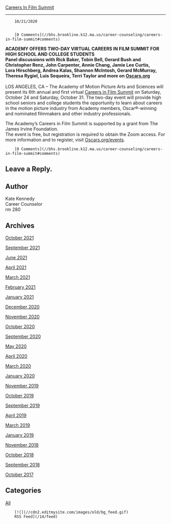 [Careers In Film Summit](//bhs.brookline.k12.ma.us/career-counseling/careers-in-film-summit)

			
-------------------------------------------------------------------------------------------------

		10/21/2020
	

		[0 Comments](//bhs.brookline.k12.ma.us/career-counseling/careers-in-film-summit#comments)
	

**ACADEMY OFFERS TWO-DAY VIRTUAL CAREERS IN FILM SUMMIT FOR HIGH SCHOOL AND COLLEGE STUDENTS**  
**Panel discussions with Rick Baker, Tobin Bell, Gerard Bush and Christopher Renz, John Carpenter, Annie Chang, Jamie Lee Curtis, Lora Hirschberg, Andrea Kalas, Shannon McIntosh, Gerard McMurray, Theresa Rygiel, Luis Sequeira, Terri Taylor and more on [Oscars.org  
​](https://protect-us.mimecast.com/s/S_b8CrkM95u1JBW0s7Vesw?domain=oscars.org)**  
LOS ANGELES, CA – The Academy of Motion Picture Arts and Sciences will present its 6th annual and first virtual [Careers in Film Summit](https://protect-us.mimecast.com/s/S_b8CrkM95u1JBW0s7Vesw?domain=oscars.org) on Saturday, October 24 and Saturday, October 31. The two-day event will provide high school seniors and college students the opportunity to learn about careers in the motion picture industry from Academy members, Oscar®-winning and nominated filmmakers and other industry professionals.  
  
The Academy’s Careers in Film Summit is supported by a grant from The James Irvine Foundation.  
The event is free, but registration is required to obtain the Zoom access. For more information and to register, visit [Oscars.org/events](https://protect-us.mimecast.com/s/S_b8CrkM95u1JBW0s7Vesw?domain=oscars.org).

		[0 Comments](//bhs.brookline.k12.ma.us/career-counseling/careers-in-film-summit#comments)
	

  
  
  

Leave a Reply.
--------------

Author
------

Kate Kennedy  
Career Counselor  
​rm 280

Archives
--------

[October 2021](/career-counseling/archives/10-2021)
		  
[September 2021](/career-counseling/archives/09-2021)
		  
[June 2021](/career-counseling/archives/06-2021)
		  
[April 2021](/career-counseling/archives/04-2021)
		  
[March 2021](/career-counseling/archives/03-2021)
		  
[February 2021](/career-counseling/archives/02-2021)
		  
[January 2021](/career-counseling/archives/01-2021)
		  
[December 2020](/career-counseling/archives/12-2020)
		  
[November 2020](/career-counseling/archives/11-2020)
		  
[October 2020](/career-counseling/archives/10-2020)
		  
[September 2020](/career-counseling/archives/09-2020)
		  
[May 2020](/career-counseling/archives/05-2020)
		  
[April 2020](/career-counseling/archives/04-2020)
		  
[March 2020](/career-counseling/archives/03-2020)
		  
[January 2020](/career-counseling/archives/01-2020)
		  
[November 2019](/career-counseling/archives/11-2019)
		  
[October 2019](/career-counseling/archives/10-2019)
		  
[September 2019](/career-counseling/archives/09-2019)
		  
[April 2019](/career-counseling/archives/04-2019)
		  
[March 2019](/career-counseling/archives/03-2019)
		  
[January 2019](/career-counseling/archives/01-2019)
		  
[November 2018](/career-counseling/archives/11-2018)
		  
[October 2018](/career-counseling/archives/10-2018)
		  
[September 2018](/career-counseling/archives/09-2018)
		  
[October 2017](/career-counseling/archives/10-2017)
		  

Categories
----------

[All](/career-counseling/category/all)
	  

	
		[![](//cdn2.editmysite.com/images/old/bg_feed.gif)
		RSS Feed](/14/feed)